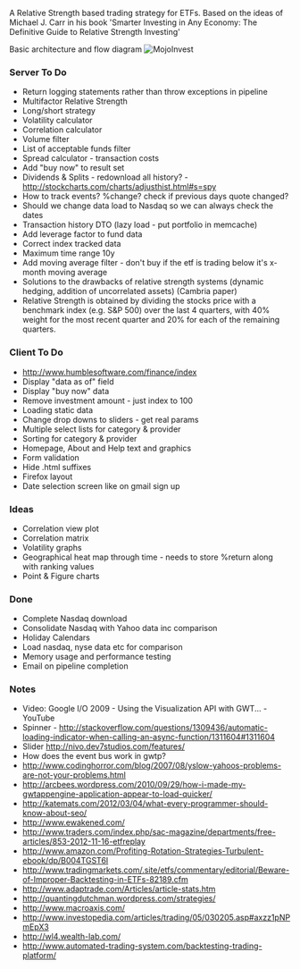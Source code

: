 A Relative Strength based trading strategy for ETFs. Based on the ideas of Michael J. Carr in his book 'Smarter Investing in Any Economy: The Definitive Guide to Relative Strength Investing'

Basic architecture and flow diagram
![MojoInvest](http://i.imgur.com/Qrcwh.png)

### Server To Do
* Return logging statements rather than throw exceptions in pipeline
* Multifactor Relative Strength
* Long/short strategy
* Volatility calculator
* Correlation calculator
* Volume filter
* List of acceptable funds filter
* Spread calculator - transaction costs
* Add "buy now" to result set
* Dividends & Splits - redownload all history?  - http://stockcharts.com/charts/adjusthist.html#s=spy
* How to track events? %change? check if previous days quote changed?
* Should we change data load to Nasdaq so we can always check the dates
* Transaction history DTO (lazy load - put portfolio in memcache)
* Add leverage factor to fund data
* Correct index tracked data
* Maximum time range 10y
* Add moving average filter - don't buy if the etf is trading below it's x-month moving average
* Solutions to the drawbacks of relative strength systems (dynamic hedging, addition of uncorrelated assets) (Cambria paper)
* Relative Strength is obtained by dividing the stocks price with a benchmark index (e.g. S&P 500) over the last 4 quarters, with 40% weight for the most recent quarter and 20% for each of the remaining quarters.

### Client To Do
* http://www.humblesoftware.com/finance/index
* Display "data as of" field
* Display "buy now" data
* Remove investment amount - just index to 100
* Loading static data
* Change drop downs to sliders - get real params
* Multiple select lists for category & provider
* Sorting for category & provider
* Homepage, About and Help text and graphics
* Form validation
* Hide .html suffixes
* Firefox layout
* Date selection screen like on gmail sign up

### Ideas
* Correlation view plot
* Correlation matrix
* Volatility graphs
* Geographical heat map through time - needs to store %return along with ranking values
* Point & Figure charts

### Done
* Complete Nasdaq download
* Consolidate Nasdaq with Yahoo data inc comparison
* Holiday Calendars
* Load nasdaq, nyse data etc for comparison
* Memory usage and performance testing
* Email on pipeline completion

### Notes
* Video: Google I/O 2009 - Using the Visualization API with GWT... - YouTube
* Spinner - http://stackoverflow.com/questions/1309436/automatic-loading-indicator-when-calling-an-async-function/1311604#1311604
* Slider http://nivo.dev7studios.com/features/
* How does the event bus work in gwtp?
* http://www.codinghorror.com/blog/2007/08/yslow-yahoos-problems-are-not-your-problems.html
* http://arcbees.wordpress.com/2010/09/29/how-i-made-my-gwtappengine-application-appear-to-load-quicker/
* http://katemats.com/2012/03/04/what-every-programmer-should-know-about-seo/
* http://www.ewakened.com/
* http://www.traders.com/index.php/sac-magazine/departments/free-articles/853-2012-11-16-etfreplay
* http://www.amazon.com/Profiting-Rotation-Strategies-Turbulent-ebook/dp/B004TGST6I
* http://www.tradingmarkets.com/.site/etfs/commentary/editorial/Beware-of-Improper-Backtesting-in-ETFs-82189.cfm
* http://www.adaptrade.com/Articles/article-stats.htm
* http://quantingdutchman.wordpress.com/strategies/
* http://www.macroaxis.com/
* http://www.investopedia.com/articles/trading/05/030205.asp#axzz1pNPmEpX3
* http://wl4.wealth-lab.com/
* http://www.automated-trading-system.com/backtesting-trading-platform/